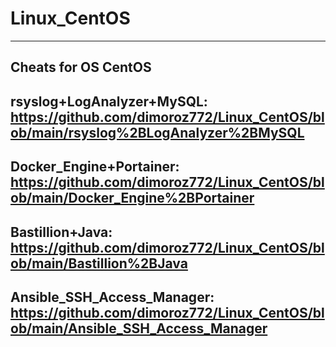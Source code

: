 # Linux_CentOS
--------------------------------------------------------------------------------------------------------------
Cheats for OS CentOS
--------------------------------------------------------------------------------------------------------------
rsyslog+LogAnalyzer+MySQL: https://github.com/dimoroz772/Linux_CentOS/blob/main/rsyslog%2BLogAnalyzer%2BMySQL
--------------------------------------------------------------------------------------------------------------
Docker_Engine+Portainer: https://github.com/dimoroz772/Linux_CentOS/blob/main/Docker_Engine%2BPortainer
--------------------------------------------------------------------------------------------------------------
Bastillion+Java: https://github.com/dimoroz772/Linux_CentOS/blob/main/Bastillion%2BJava
--------------------------------------------------------------------------------------------------------------
Ansible_SSH_Access_Manager: https://github.com/dimoroz772/Linux_CentOS/blob/main/Ansible_SSH_Access_Manager
--------------------------------------------------------------------------------------------------------------
